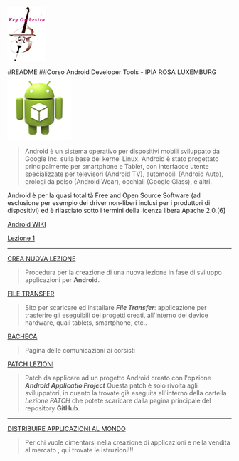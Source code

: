 ![Key Orchestra](https://raw.githubusercontent.com/rdgmus/PhpProjects/GitHubPhpRegistroScuola/images/Cbasso1.png)

#README
##Corso Android Developer Tools - IPIA ROSA LUXEMBURG 
![Key Orchestra](https://github.com/rdgmus/Luxemburg/blob/master/Lezione%20PATCH/res/drawable-xxhdpi/ic_launcher.png)
>Android è un sistema operativo per dispositivi mobili sviluppato da Google Inc. sulla base del kernel Linux. Android è stato progettato principalmente per smartphone e Tablet, con interfacce utente specializzate per televisori (Android TV), automobili (Android Auto), orologi da polso (Android Wear), occhiali (Google Glass), e altri.

Android è per la quasi totalità Free and Open Source Software (ad esclusione per esempio dei driver non-liberi inclusi per i produttori di dispositivi) ed è rilasciato sotto i termini della licenza libera Apache 2.0.[6]

[Android WIKI](http://it.wikipedia.org/wiki/Android)

[Lezione 1](https://github.com/rdgmus/Luxemburg/tree/master/Lezione1)
***

[CREA NUOVA LEZIONE](CREA_NUOVA_LEZIONE.md)

>Procedura per la creazione di una nuova lezione in fase di sviluppo applicazioni per **Android**.

[FILE TRANSFER](FILE_TRANSFER.md)
>Sito per scaricare ed installare **_File Transfer_**: applicazione per trasferire gli eseguibili dei progetti creati, all'interno dei device hardware, quali tablets, smartphone, etc..

[BACHECA](BACHECA.md)
>Pagina delle comunicazioni ai corsisti

[PATCH LEZIONI](PATCH_LEZIONI.md)
>Patch da applicare ad un progetto Android creato con l'opzione **_Android Applicatio Project_**
Questa patch è solo rivolta agli sviluppatori, in quanto la trovate già eseguita all'interno della cartella _Lezione PATCH_ che potete scaricare dalla pagina principale del repository **GitHub**.

***

[DISTRIBUIRE APPLICAZIONI AL MONDO](https://support.google.com/googleplay/android-developer/answer/113469?hl=en)
>Per chi vuole cimentarsi nella creazione di applicazioni e nella vendita al mercato , qui trovate le istruzioni!!!
